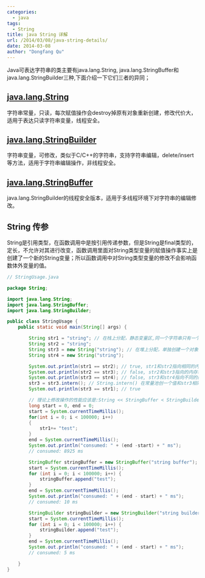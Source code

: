 ```yaml
---
categories:
  - java
tags:
  - String
title: java String 详解
url: /2014/03/08/java-string-details/
date: 2014-03-08
author: "Dongfang Qu"
---
```



Java可表达字符串的类主要有java.lang.String, java.lang.StringBuffer和java.lang.StringBuilder三种,下面介绍一下它们三者的异同；

## [java.lang.String](http://docs.oracle.com/javase/7/docs/api/java/lang/String.html)

字符串常量，只读，每次赋值操作会destroy掉原有对象重新创建，修改代价大，适用于表达只读字符串变量，线程安全。

## [java.lang.StringBuilder](http://docs.oracle.com/javase/7/docs/api/java/lang/StringBuilder.html)

字符串变量，可修改，类似于C/C++的字符串，支持字符串编辑，delete/insert等方法，适用于字符串编辑操作，非线程安全。

## [java.lang.StringBuffer](http://docs.oracle.com/javase/7/docs/api/java/lang/StringBuffer.html)

java.lang.StringBuilder的线程安全版本，适用于多线程环境下对字符串的编辑修改。

## String 传参
String是引用类型，在函数调用中是按引用传递参数，但是String是final类型的，定长，不允许对其进行改变，函数调用里面对String类型变量的赋值操作事实上是创建了一个新的String变量；所以函数调用中对String类型变量的修改不会影响函数体外变量的值。

```java
// StringUsage.java

package String;

import java.lang.String;
import java.lang.StringBuffer;
import java.lang.StringBuilder;

public class StringUsage {
    public static void main(String[] args) {

        String str1 = "string"; // 在栈上分配，静态变量区,同一个字符串只有一个副本
        String str2 = "string";
        String str3 = new String("string"); // 在堆上分配，单独创建一个对象
        String str4 = new String("string");

        System.out.println(str1 == str2); // true, str1和str2指向相同的内存地址
        System.out.println(str2 == str3); // false, str2和str3指向的内存地址不同
        System.out.println(str3 == str4); // false, str3和str4指向不同的内存对象
        str3 = str3.intern(); // String.intern() 在常量池创一个值和str3相同的字符串返回，如果常量池已存则直接返回存在的地址
        System.out.println(str3 == str1); // true

        // 理论上修改操作的性能应该是:String << StringBuffer < StringBuilder
        long start = 0, end = 0;
        start = System.currentTimeMillis();
        for(int i = 0; i < 100000; i++)
        {
            str1+= "test";
        }
        end = System.currentTimeMillis();
        System.out.println("consumed: " + (end -start) + " ms");
        // consumed: 8925 ms

        StringBuffer stringBuffer = new StringBuffer("string buffer");
        start = System.currentTimeMillis();
        for (int i = 0; i < 100000; i++) {
            stringBuffer.append("test");
        }
        end = System.currentTimeMillis();
        System.out.println("consumed: " + (end - start) + " ms");
        // consumed: 10 ms

        StringBuilder stringBuilder = new StringBuilder("string builder");
        start = System.currentTimeMillis();
        for (int i = 0; i < 100000; i++) {
            stringBuilder.append("test");
        }
        end = System.currentTimeMillis();
        System.out.println("consumed: " + (end - start) + " ms");
        // consumed: 5 ms

    }
}
```